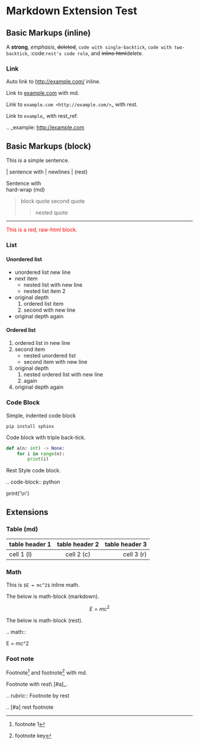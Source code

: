 # Markdown Extension Test

## Basic Markups (inline)

A **strong**, *emphasis*, ~~deleted~~, `code with single-backtick`,
``code with two-backtick``, :code:`rest's code role`, and <del>inline html</del>delete.

### Link

Auto link to http://example.com/ inline.

Link to [example.com](http://example.com/) with md.

Link to `example.com <http://example.com/>`_ with rest.

Link to `example`_ with rest_ref.

.. _example: http://example.com


## Basic Markups (block)

This is a simple sentence.

| sentence with
| newlines
| (rest)

Sentence with  
hard-wrap (md)

> block quote
> second quote
> > nested quote

---

<div style="color: red;">This is a red, raw-html block.</div>


### List

#### Unordered list

* unordered list
  new line
* next item
  * nested list
    with new line
  * nested list item 2
* original depth
  1. ordered list item
  2. second
     with new line
* original depth again

#### Ordered list

1. ordered list
   in new line
2. second item
   * nested unordered list
   * second item
     with new line
3. original depth
   1. nested ordered list
      with new line
   2. again
4. original depth again

### Code Block

Simple, indented code block

    pip install sphinx

Code block with triple back-tick.

```python
def a(n: int) -> None:
    for i in range(n):
        print(i)
```

Rest Style code block.

.. code-block:: python

   print('\n')

## Extensions

### Table (md)

| table header 1 | table header 2 | table header 3 |
|:-------|:------:|-------:|
| cell 1 (l) | cell 2 (c) | cell 3 (r) |

### Math

This is `$E = mc^2$` inline math.

The below is math-block (markdown).

```math
E = mc^2
```

The below is math-block (rest).

.. math::

   E = mc^2

### Foot note

Footnote[^1] and footnote[^key] with md.

Footnote with rest\ [#a]_.

[^1]: footnote 1
[^key]: footnote key

.. rubric:: Footnote by rest

.. [#a] rest footnote
